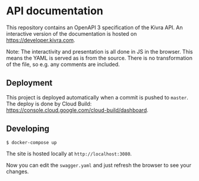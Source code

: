 # API documentation

This repository contains an OpenAPI 3 specification of the Kivra API.
An interactive version of the documentation is hosted on https://developer.kivra.com.

Note: The interactivity and presentation is all done in JS in the browser. This means
the YAML is served as is from the source. There is no transformation of the file, so
e.g. any comments are included.

## Deployment

This project is deployed automatically when a commit is pushed to `master`.
The deploy is done by Cloud Build: https://console.cloud.google.com/cloud-build/dashboard.

## Developing

```shell
$ docker-compose up
```

The site is hosted locally at `http://localhost:3080`.

Now you can edit the `swagger.yaml` and just refresh the browser to see your changes.

